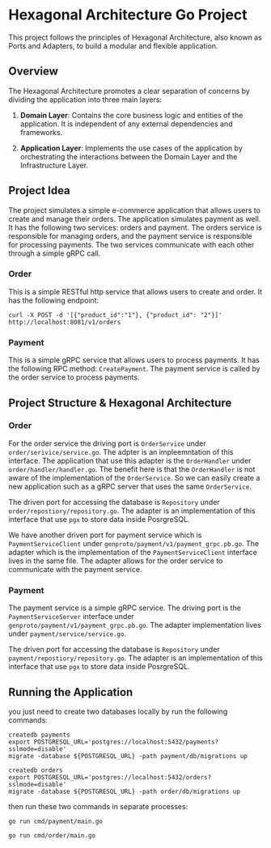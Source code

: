 # Hexagonal Architecture Go Project

This project follows the principles of Hexagonal Architecture, also known as Ports and Adapters, to build a modular and flexible application.

## Overview

The Hexagonal Architecture promotes a clear separation of concerns by dividing the application into three main layers:

1. **Domain Layer**: Contains the core business logic and entities of the application. It is independent of any external dependencies and frameworks.

2. **Application Layer**: Implements the use cases of the application by orchestrating the interactions between the Domain Layer and the Infrastructure Layer.


## Project Idea

The project simulates a simple e-commerce application that allows users to create and manage their orders. The application simulates payment as well. It has the following two services: orders and payment. The orders service is responsible for managing orders, and the payment service is responsible for processing payments. The two services communicate with each other through a simple gRPC call.

### Order
This is a simple RESTful http service that allows users to create and order. It has the following endpoint:
```
curl -X POST -d '[{"product_id":"1"}, {"product_id": "2"}]' http://localhost:8081/v1/orders
```

### Payment
This is a simple gRPC service that allows users to process payments. It has the following RPC method: `CreatePayment`. The payment service is called by the order service to process payments.


## Project Structure & Hexagonal Architecture
### Order
For the order service the driving port is `OrderService` under `order/serivice/service.go`. The adpter is an impleemntation of this interface. The application that use this adapter is the `OrderHandler` under `order/handler/handler.go`. The benefit here is that the `OrderHandler` is not aware of the implementation of the `OrderService`. So we can easily create a new application such as a gRPC server that uses the same `OrderService`.

The driven port for accessing the database is `Repository` under `order/repostiory/repository.go`. The adapter is an implementation of this interface that use `pgx` to store data inside PosrgreSQL. 

We have another driven port for payment service which is `PaymentServiceClient` under `genproto/payment/v1/payment_grpc.pb.go`. The adapter which is the implementation of the `PaymentServiceClient` interface lives in the same file. The adapter allows for the order service to communicate with the payment service.

### Payment
The payment service is a simple gRPC service. The driving port is the `PaymentServiceServer` interface under `genproto/payment/v1/payment_grpc.pb.go`. The adapter implementation lives under `payment/service/service.go`. 

The driven port for accessing the database is `Repository` under `payment/repostiory/repository.go`. The adapter is an implementation of this interface that use `pgx` to store data inside PosrgreSQL. 

## Running the Application
you just need to create two databases locally by run the following commands:
```
createdb payments
export POSTGRESQL_URL='postgres://localhost:5432/payments?sslmode=disable'
migrate -database ${POSTGRESQL_URL} -path payment/db/migrations up
```
```
createdb orders
export POSTGRESQL_URL='postgres://localhost:5432/orders?sslmode=disable'
migrate -database ${POSTGRESQL_URL} -path order/db/migrations up
```

then run these two commands in separate processes:
```
go run cmd/payment/main.go
```
```
go run cmd/order/main.go
```
